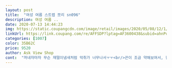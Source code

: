 ```yaml
---
layout: post 
title:  "여성 여름 스트랩 쪼리 sn096" 
description: 여성 여름 ..
date: 2020-07-13 14:44:23 
img: https://static.coupangcdn.com/image/retail/images/2020/05/08/12/1/21f39cf4-fc18-46d6-ac21-9f836686d24a.jpg 
linkUrl: https://link.coupang.com/re/AFFSDP?lptag=AF3600438&subid=ahnPublicAsk&pageKey=1565147898&itemId=2676288206&vendorItemId=70666830458&traceid=V0-113-3d274a144893590c 
categories: [1007] 
color: 35B62C 
price: 9520 
author: Ask View Shop 
cont:  "꺼내자마자 무슨 재떨이냄새처럼 악취가 너무나서ㅜㅜ<br/>끈이 조금 약해보여서, 한 철은 신을랑가 모르겠어요 ㅋㅋㅋ<br/>다른제품구입햇네요.<br/><br/>다시<br/>바닥이 얇아서 헤닥헤닥 합니다.<br/>ㅎ<br/>베란다에 내놓았네요ㅜㅜ<br/>세번 싣고<br/>신기가 살짝 불편하긴한데, 신었을때는 많이 불편하지않은듯해요<br/>신을때 좀 불편하지만 이뻐요... <br/>끈 떨어질까 조심스럽게 신고 있습니다.<br/>.<br/><br/>아직 신고 외출해보지는 못했어요ㅜ<br/>예쁘기한데요.<br/>저렴하다고 그런지<br/>올.<br/>주문한 다른제품 도착해서 버려씀.<br/> 완죤 고객무시.<br/> 780원짜리가 더 좋네요.<br/><br/>이딴거 팔지 마세욤^^<br/>" 
---
```

